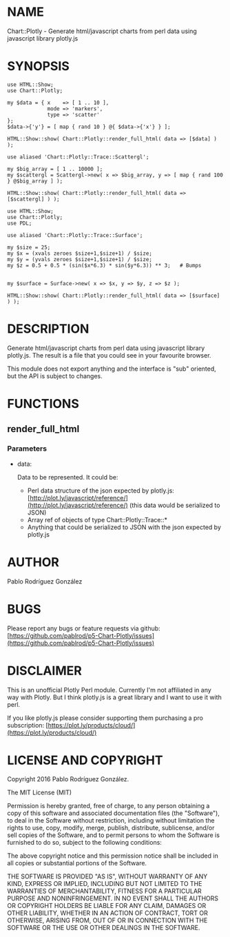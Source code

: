 # NAME

Chart::Plotly - Generate html/javascript charts from perl data using javascript library plotly.js

# SYNOPSIS

    use HTML::Show;
    use Chart::Plotly;
    
    my $data = { x    => [ 1 .. 10 ],
                 mode => 'markers',
                 type => 'scatter'
    };
    $data->{'y'} = [ map { rand 10 } @{ $data->{'x'} } ];
    
    HTML::Show::show( Chart::Plotly::render_full_html( data => [$data] ) );
    
    use aliased 'Chart::Plotly::Trace::Scattergl';
    
    my $big_array = [ 1 .. 10000 ];
    my $scattergl = Scattergl->new( x => $big_array, y => [ map { rand 100 } @$big_array ] );
    
    HTML::Show::show( Chart::Plotly::render_full_html( data => [$scattergl] ) );

    use HTML::Show;
    use Chart::Plotly;
    use PDL;
    
    use aliased 'Chart::Plotly::Trace::Surface';
    
    my $size = 25;
    my $x = (xvals zeroes $size+1,$size+1) / $size;
    my $y = (yvals zeroes $size+1,$size+1) / $size;
    my $z = 0.5 + 0.5 * (sin($x*6.3) * sin($y*6.3)) ** 3;   # Bumps
    
    
    my $surface = Surface->new( x => $x, y => $y, z => $z );
    
    HTML::Show::show( Chart::Plotly::render_full_html( data => [$surface] ) );

# DESCRIPTION

Generate html/javascript charts from perl data using javascript library plotly.js. The result
is a file that you could see in your favourite browser.

This module does not export anything and the interface is "sub" oriented, but the API is subject to changes.

# FUNCTIONS

## render\_full\_html

### Parameters

- data:

    Data to be represented. It could be:

    - Perl data structure of the json expected by plotly.js: [http://plot.ly/javascript/reference/](http://plot.ly/javascript/reference/) (this data would be serialized to JSON)
    - Array ref of objects of type Chart::Plotly::Trace::\*
    - Anything that could be serialized to JSON with the json expected by plotly.js

# AUTHOR

Pablo Rodríguez González

# BUGS

Please report any bugs or feature requests via github: [https://github.com/pablrod/p5-Chart-Plotly/issues](https://github.com/pablrod/p5-Chart-Plotly/issues)

# DISCLAIMER

This is an unofficial Plotly Perl module. Currently I'm not affiliated in any way with Plotly. 
But I think plotly.js is a great library and I want to use it with perl.

If you like plotly.js please consider supporting them purchasing a pro subscription: [https://plot.ly/products/cloud/](https://plot.ly/products/cloud/)

# LICENSE AND COPYRIGHT

Copyright 2016 Pablo Rodríguez González.

The MIT License (MIT)

Permission is hereby granted, free of charge, to any person obtaining a copy of this software and associated documentation files (the "Software"), to deal in the Software without restriction, including without limitation the rights to use, copy, modify, merge, publish, distribute, sublicense, and/or sell copies of the Software, and to permit persons to whom the Software is furnished to do so, subject to the following conditions:

The above copyright notice and this permission notice shall be included in all copies or substantial portions of the Software.

THE SOFTWARE IS PROVIDED "AS IS", WITHOUT WARRANTY OF ANY KIND, EXPRESS OR IMPLIED, INCLUDING BUT NOT LIMITED TO THE WARRANTIES OF MERCHANTABILITY, FITNESS FOR A PARTICULAR PURPOSE AND NONINFRINGEMENT. IN NO EVENT SHALL THE AUTHORS OR COPYRIGHT HOLDERS BE LIABLE FOR ANY CLAIM, DAMAGES OR OTHER LIABILITY, WHETHER IN AN ACTION OF CONTRACT, TORT OR OTHERWISE, ARISING FROM, OUT OF OR IN CONNECTION WITH THE SOFTWARE OR THE USE OR OTHER DEALINGS IN THE SOFTWARE.
